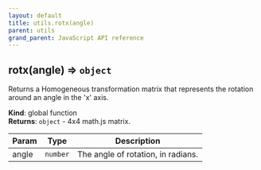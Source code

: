 ```yaml
---
layout: default
title: utils.rotx(angle)
parent: utils
grand_parent: JavaScript API reference
---
```


## rotx(angle) ⇒ <code>object</code>
Returns a Homogeneous transformation matrix that represents the rotation around an angle in the 'x' axis.

**Kind**: global function  
**Returns**: <code>object</code> - 4x4 math.js matrix.  

| Param | Type | Description |
| --- | --- | --- |
| angle | <code>number</code> | The angle of rotation, in radians. |